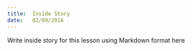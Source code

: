 ```yaml
---
title:  Inside Story
date:   02/09/2016
---
```


Write inside story for this lesson using Markdown format here